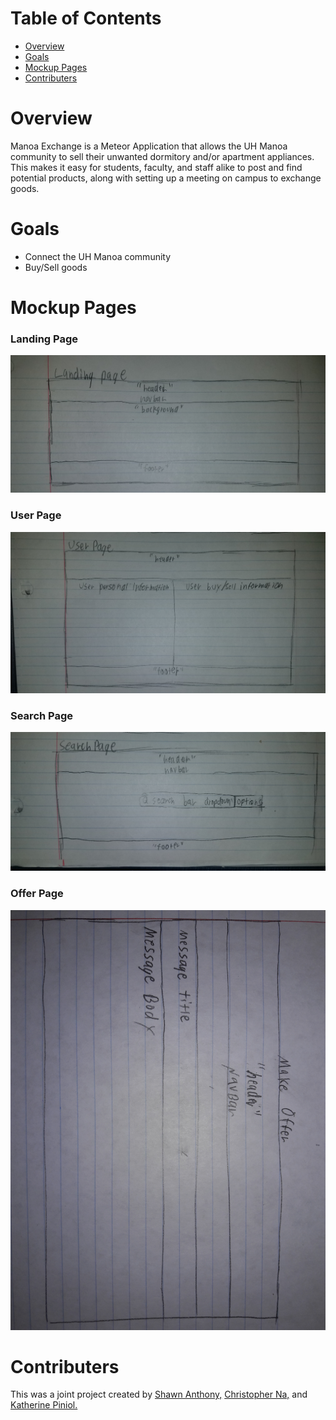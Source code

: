 # Table of Contents
* [Overview](#overview)
* [Goals](#goals)
* [Mockup Pages](#mockup-pages)
* [Contributers](#contributers)

# Overview

Manoa Exchange is a Meteor Application that allows the UH Manoa community to sell their unwanted dormitory and/or apartment appliances. This makes it easy for students, faculty, and staff alike to post and find potential products, along with setting up a meeting on campus to exchange goods. 

# Goals 

* Connect the UH Manoa community 
* Buy/Sell goods

# Mockup Pages

### Landing Page
<img src="images/landingpage.jpg">

### User Page
<img src="images/userpage.jpg">

### Search Page
<img src="images/searchpage.jpg">

### Offer Page
<img src="images/offerpage.jpg">


# Contributers

This was a joint project created by [Shawn Anthony,](https://shawn-anthony.github.io/ "Shawn Anothony") [Christopher Na,](https://chrisn3.github.io/ "Christopher Na") and [Katherine Piniol.](https://piniolk.github.io/ "Katherine Piniol")
